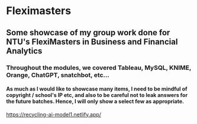# Fleximasters
## Some showcase of my group work done for NTU's FlexiMasters in Business and Financial Analytics
### Throughout the modules, we covered Tableau, MySQL, KNIME, Orange, ChatGPT, snatchbot, etc...
#### As much as I would like to showcase many items, I need to be mindful of copyright / school's IP etc, and also to be careful not to leak answers for the future batches. Hence, I will only show a select few as appropriate.


https://recycling-ai-model1.netlify.app/ 
